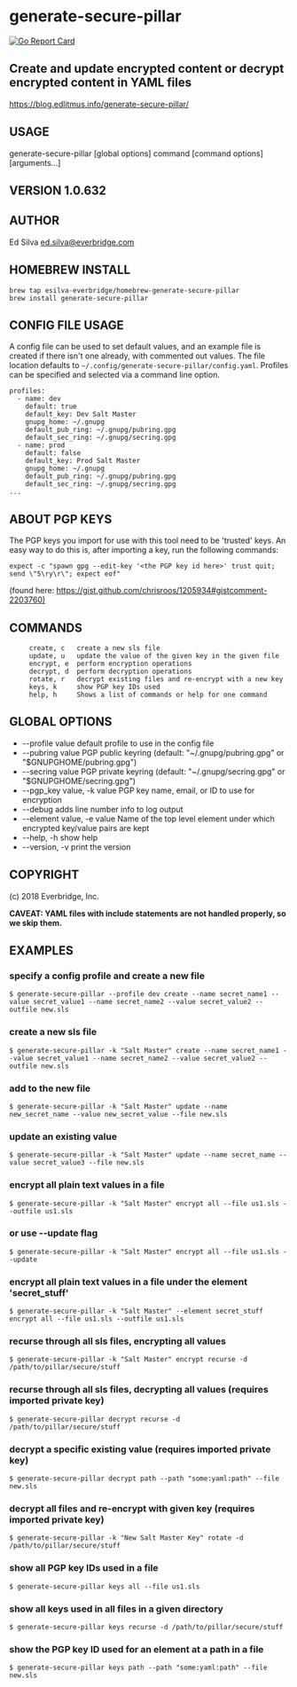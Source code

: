 # generate-secure-pillar

[![Go Report Card](https://goreportcard.com/badge/github.com/Everbridge/generate-secure-pillar)](https://goreportcard.com/report/github.com/Everbridge/generate-secure-pillar)

## Create and update encrypted content or decrypt encrypted content in YAML files

<https://blog.edlitmus.info/generate-secure-pillar/>

## USAGE

   generate-secure-pillar [global options] command [command options] [arguments...]

## VERSION 1.0.632

## AUTHOR

   Ed Silva <ed.silva@everbridge.com>

## HOMEBREW INSTALL

``` shell
brew tap esilva-everbridge/homebrew-generate-secure-pillar
brew install generate-secure-pillar
```

## CONFIG FILE USAGE

A config file can be used to set default values, and an example file is created if there isn't one already, with commented out values. The file location defaults to `~/.config/generate-secure-pillar/config.yaml`.
Profiles can be specified and selected via a command line option.

``` shell
profiles:
  - name: dev
    default: true
    default_key: Dev Salt Master
    gnupg_home: ~/.gnupg
    default_pub_ring: ~/.gnupg/pubring.gpg
    default_sec_ring: ~/.gnupg/secring.gpg
  - name: prod
    default: false
    default_key: Prod Salt Master
    gnupg_home: ~/.gnupg
    default_pub_ring: ~/.gnupg/pubring.gpg
    default_sec_ring: ~/.gnupg/secring.gpg
...
```

## ABOUT PGP KEYS

The PGP keys you import for use with this tool need to be 'trusted' keys.
An easy way to do this is, after importing a key, run the following commands:

``` shell
expect -c "spawn gpg --edit-key '<the PGP key id here>' trust quit; send \"5\ry\r\"; expect eof"
```

(found here: <https://gist.github.com/chrisroos/1205934#gistcomment-2203760)>

## COMMANDS

```text
     create, c   create a new sls file
     update, u   update the value of the given key in the given file
     encrypt, e  perform encryption operations
     decrypt, d  perform decryption operations
     rotate, r   decrypt existing files and re-encrypt with a new key
     keys, k     show PGP key IDs used
     help, h     Shows a list of commands or help for one command
```

## GLOBAL OPTIONS

- --profile value               default profile to use in the config file
- --pubring value               PGP public keyring (default: "~/.gnupg/pubring.gpg" or "$GNUPGHOME/pubring.gpg")
- --secring value               PGP private keyring (default: "~/.gnupg/secring.gpg" or "$GNUPGHOME/secring.gpg")
- --pgp_key value, -k value     PGP key name, email, or ID to use for encryption
- --debug                       adds line number info to log output
- --element value, -e value     Name of the top level element under which encrypted key/value pairs are kept
- --help, -h                    show help
- --version, -v                 print the version

## COPYRIGHT

   (c) 2018 Everbridge, Inc.

**CAVEAT: YAML files with include statements are not handled properly, so we skip them.**

## EXAMPLES

### specify a config profile and create a new file

```$ generate-secure-pillar --profile dev create --name secret_name1 --value secret_value1 --name secret_name2 --value secret_value2 --outfile new.sls```

### create a new sls file

```$ generate-secure-pillar -k "Salt Master" create --name secret_name1 --value secret_value1 --name secret_name2 --value secret_value2 --outfile new.sls```

### add to the new file

```$ generate-secure-pillar -k "Salt Master" update --name new_secret_name --value new_secret_value --file new.sls```

### update an existing value

```$ generate-secure-pillar -k "Salt Master" update --name secret_name --value secret_value3 --file new.sls```

### encrypt all plain text values in a file

```$ generate-secure-pillar -k "Salt Master" encrypt all --file us1.sls --outfile us1.sls```

### or use --update flag

```$ generate-secure-pillar -k "Salt Master" encrypt all --file us1.sls --update```

### encrypt all plain text values in a file under the element 'secret_stuff'

```$ generate-secure-pillar -k "Salt Master" --element secret_stuff encrypt all --file us1.sls --outfile us1.sls```

### recurse through all sls files, encrypting all values

```$ generate-secure-pillar -k "Salt Master" encrypt recurse -d /path/to/pillar/secure/stuff```

### recurse through all sls files, decrypting all values (requires imported private key)

```$ generate-secure-pillar decrypt recurse -d /path/to/pillar/secure/stuff```

### decrypt a specific existing value (requires imported private key)

```$ generate-secure-pillar decrypt path --path "some:yaml:path" --file new.sls```

### decrypt all files and re-encrypt with given key (requires imported private key)

```$ generate-secure-pillar -k "New Salt Master Key" rotate -d /path/to/pillar/secure/stuff```

### show all PGP key IDs used in a file

```$ generate-secure-pillar keys all --file us1.sls```

### show all keys used in all files in a given directory

```$ generate-secure-pillar keys recurse -d /path/to/pillar/secure/stuff```

### show the PGP key ID used for an element at a path in a file

```$ generate-secure-pillar keys path --path "some:yaml:path" --file new.sls```
